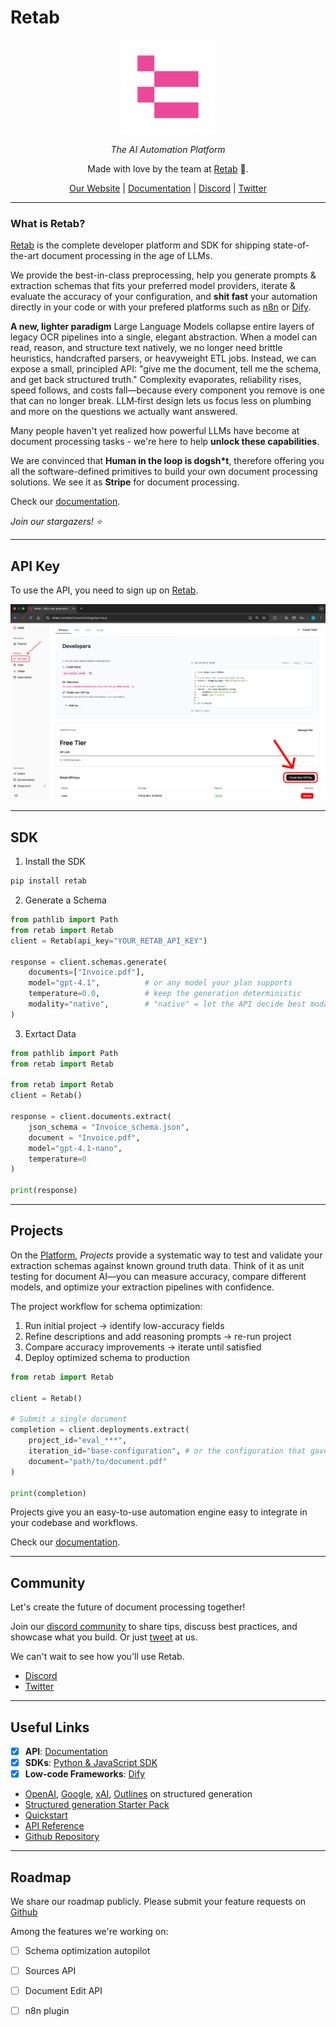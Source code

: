 # Retab

<div align="center" style="margin-bottom: 1em;">

<img src="https://raw.githubusercontent.com/Retab-dev/retab/refs/heads/main/assets/retab-logo.png" alt="Retab Logo" width="150">


  *The AI Automation Platform*

Made with love by the team at [Retab](https://retab.com) 🤍.

[Our Website](https://retab.com) | [Documentation](https://docs.retab.com/get-started/introduction) | [Discord](https://discord.com/invite/vc5tWRPqag) | [Twitter](https://x.com/retabdev)


</div>

---

### What is Retab?

[Retab](https://retab.com) is the complete developer platform and SDK for shipping state-of-the-art document processing in the age of LLMs. 

We provide the best-in-class preprocessing, help you generate prompts & extraction schemas that fits your preferred model providers, iterate & evaluate the accuracy of your configuration, and **shit fast** your automation directly in your code or with your prefered platforms such as [n8n](https://n8n.io/) or [Dify](https://dify.ai/).

**A new, lighter paradigm**
Large Language Models collapse entire layers of legacy OCR pipelines into a single, elegant abstraction. When a model can read, reason, and structure text natively, we no longer need brittle heuristics, handcrafted parsers, or heavyweight ETL jobs. Instead, we can expose a small, principled API: "give me the document, tell me the schema, and get back structured truth." Complexity evaporates, reliability rises, speed follows, and costs fall—because every component you remove is one that can no longer break. LLM‑first design lets us focus less on plumbing and more on the questions we actually want answered.

Many people haven't yet realized how powerful LLMs have become at document processing tasks - we're here to help **unlock these capabilities**.

We are convinced that **Human in the loop is dogsh*t**, therefore offering you all the software-defined primitives to build your own document processing solutions. We see it as **Stripe** for document processing.

Check our [documentation](https://docs.retab.com/overview/introduction).

_Join our stargazers! ⭐️_

---

## API Key

To use the API, you need to sign up on [Retab](https://www.retab.com/).

<p align="center">
  <img src="./assets/API-key.png" alt="API Key" width="800">
</p>

---

## SDK

1. Install the SDK
```python
pip install retab
```

2. Generate a Schema
```python
from pathlib import Path
from retab import Retab
client = Retab(api_key="YOUR_RETAB_API_KEY")

response = client.schemas.generate(
    documents=["Invoice.pdf"],
    model="gpt-4.1",          # or any model your plan supports
    temperature=0.0,          # keep the generation deterministic
    modality="native",        # "native" = let the API decide best modality
)
```

3. Exrtact Data
```python
from pathlib import Path
from retab import Retab

from retab import Retab
client = Retab()

response = client.documents.extract(
    json_schema = "Invoice_schema.json",
    document = "Invoice.pdf",
    model="gpt-4.1-nano",
    temperature=0
)

print(response)
```

---

## Projects

On the [Platform](https://www.retab.com/), *Projects* provide a systematic way to test and validate your extraction schemas against known ground truth data. Think of it as unit testing for document AI—you can measure accuracy, compare different models, and optimize your extraction pipelines with confidence.

The project workflow for schema optimization:
1. Run initial project → identify low-accuracy fields
2. Refine descriptions and add reasoning prompts → re-run project
3. Compare accuracy improvements → iterate until satisfied
4. Deploy optimized schema to production

```python
from retab import Retab

client = Retab()

# Submit a single document
completion = client.deployments.extract(
    project_id="eval_***",
    iteration_id="base-configuration", # or the configuration that gave you the best precision score
    document="path/to/document.pdf"
)

print(completion)
```

Projects give you an easy-to-use automation engine easy to integrate in your codebase and workflows.

Check our [documentation](https://docs.retab.com/core-concepts/Projects).

---


## Community

Let's create the future of document processing together!

Join our [discord community](https://discord.com/invite/vc5tWRPqag) to share tips, discuss best practices, and showcase what you build. Or just [tweet](https://x.com/retabdev) at us.

We can't wait to see how you'll use Retab.

* [Discord](https://discord.com/invite/vc5tWRPqag)
* [Twitter](https://x.com/retabdev)

---

## Useful Links

* [x] **API**: [Documentation](https://docs.retab.com/api-reference/introduction)
* [x] **SDKs**: [Python & JavaScript SDK](https://docs.retab.com/overview/quickstart)
* [x] **Low-code Frameworks**: [Dify](https://marketplace.dify.ai/plugins/retab_team/retab)

* [OpenAI](https://platform.openai.com/docs/guides/structured-outputs), [Google](https://ai.google.dev/gemini-api/docs/structured-output), [xAI](https://docs.x.ai/docs/guides/structured-outputs), [Outlines](https://dottxt-ai.github.io/outlines/latest/reference/generation/structured_generation_explanation/) on structured generation
* [Structured generation Starter Pack](https://github.com/retab-dev/structured-generation-starter-pack)
* [Quickstart](/get-started/quickstart)
* [API Reference](/api-reference/introduction)
* [Github Repository](https://github.com/retab-dev/retab)

---
## Roadmap

We share our roadmap publicly. Please submit your feature requests on [Github](https://github.com/retab-dev/retab)

Among the features we're working on:

* [ ] Schema optimization autopilot
* [ ] Sources API
* [ ] Document Edit API
* [ ] n8n plugin

